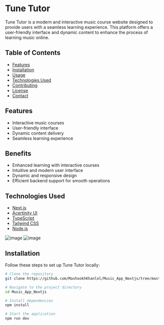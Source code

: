 # Tune Tutor

Tune Tutor is a modern and interactive music course website designed to provide users with a seamless learning experience. This platform offers a user-friendly interface and dynamic content to enhance the process of learning music online.

## Table of Contents
- [Features](#features)
- [Installation](#installation)
- [Usage](#usage)
- [Technologies Used](#technologies-used)
- [Contributing](#contributing)
- [License](#license)
- [Contact](#contact)

## Features
- Interactive music courses
- User-friendly interface
- Dynamic content delivery
- Seamless learning experience

## Benefits
- Enhanced learning with interactive courses
- Intuitive and modern user interface
- Dynamic and responsive design
- Efficient backend support for smooth operations

## Technologies Used

- [Next.js](https://nextjs.org/)
- [Acertinity UI](https://acertinity-ui-link)
- [TypeScript](https://www.typescriptlang.org/)
- [Tailwind CSS](https://tailwindcss.com/)
- [Node.js](https://nodejs.org/)

![image](https://github.com/user-attachments/assets/6c932b1c-1562-42a1-a914-ab31bd340e78)
![image](https://github.com/user-attachments/assets/dee5d65b-5b40-4062-84d2-2694c1008160)



## Installation

Follow these steps to set up Tune Tutor locally:

```bash
# Clone the repository
git clone https://github.com/MashookhKhanlol/Music_App_Nextjs/tree/master

# Navigate to the project directory
cd Music_App_Nextjs

# Install dependencies
npm install

# Start the application
npm run dev



